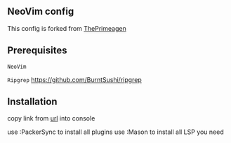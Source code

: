 ## NeoVim config
This config is forked from [ThePrimeagen](https://github.com/ThePrimeagen/init.lua)


## Prerequisites
`
NeoVim
`

`
Ripgrep
`
https://github.com/BurntSushi/ripgrep

## Installation
copy link from [url](https://github.com/wbthomason/packer.nvim) into console

use :PackerSync to install all plugins
use :Mason to install all LSP you need
